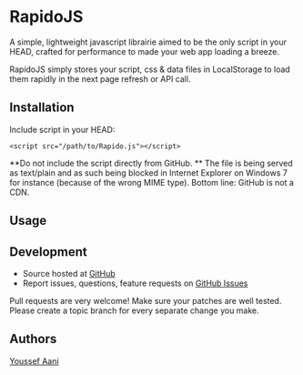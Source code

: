 # RapidoJS

A simple, lightweight javascript librairie aimed to be the only script in your HEAD, crafted for performance to made your web app loading a breeze.

RapidoJS simply stores your script, css & data files in LocalStorage to load them rapidly in the next page refresh or API call.

## Installation

Include script in your HEAD:

    <script src="/path/to/Rapido.js"></script>

**Do not include the script directly from GitHub. ** The file is being served as text/plain and as such being blocked
in Internet Explorer on Windows 7 for instance (because of the wrong MIME type). Bottom line: GitHub is not a CDN.

## Usage


## Development

- Source hosted at [GitHub](https://github.com/youaani/RapidoJS)
- Report issues, questions, feature requests on [GitHub Issues](https://github.com/youaani/RapidoJS/issues)

Pull requests are very welcome! Make sure your patches are well tested. Please create a topic branch for every separate change you make.

## Authors

[Youssef Aani](https://github.com/youaani)    